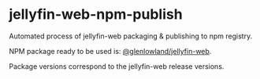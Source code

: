 # jellyfin-web-npm-publish
Automated process of jellyfin-web packaging &amp; publishing to npm registry.

NPM package ready to be used is: [@glenlowland/jellyfin-web](https://www.npmjs.com/package/@glenlowland/jellyfin-web).

Package versions correspond to the jellyfin-web release versions.
